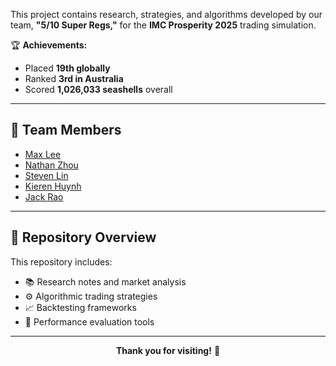 This project contains research, strategies, and algorithms developed by our team, **"5/10 Super Regs,"** for the **IMC Prosperity 2025** trading simulation.

🏆 **Achievements:**
- Placed **19th globally**
- Ranked **3rd in Australia**
- Scored **1,026,033 seashells** overall

---

## 👥 Team Members

- [Max Lee](https://www.linkedin.com/in/max-lee-7a3702266/)
- [Nathan Zhou](https://www.linkedin.com/in/nathan-zhou-375199261/)
- [Steven Lin](https://www.linkedin.com/in/stevenlin03/)
- [Kieren Huynh](https://www.linkedin.com/in/kieren-huynh/)
- [Jack Rao](https://www.linkedin.com/in/jack-rao-188a051ab/)

---

## 📄 Repository Overview

This repository includes:
- 📚 Research notes and market analysis
- ⚙️ Algorithmic trading strategies
- 📈 Backtesting frameworks
- 🔎 Performance evaluation tools


---


<p align="center">
  <b>Thank you for visiting!</b> 🌟
</p>
